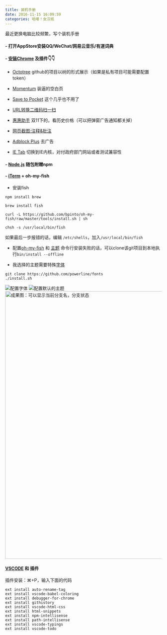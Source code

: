 ```yaml
---
title: 装机手册
date: 2016-11-15 16:09:59
categories: 哈喽！女汉纸
---
```

最近更换电脑比较频繁，写个装机手册

#### - 打开AppStore安装QQ/WeChat/网易云音乐/有道词典
#### - [安装Chrome](https://www.google.com/chrome/browser/desktop/index.html) 及插件👇👇

- [Octotree](https://chrome.google.com/webstore/detail/octotree/bkhaagjahfmjljalopjnoealnfndnagc) github的项目以树的形式展示（如果是私有项目可能需要配置token）

- [Momentum](https://chrome.google.com/webstore/detail/momentum/laookkfknpbbblfpciffpaejjkokdgca) 装逼的空白页

- [Save to Pocket](https://chrome.google.com/webstore/detail/save-to-pocket/niloccemoadcdkdjlinkgdfekeahmflj) 这个几乎也不用了

- [URL转换二维码扫一扫](https://chrome.google.com/webstore/detail/the-qr-code-extension/oijdcdmnjjgnnhgljmhkjlablaejfeeb)

- [惠惠助手](https://chrome.google.com/webstore/detail/%E6%83%A0%E6%83%A0%E8%B4%AD%E7%89%A9%E5%8A%A9%E6%89%8B/ohjkicjidmohhfcjjlahfppkdblibkkb) 双11下的，看历史价格（可以把弹窗广告通知都关掉）

- [网页截图:注释&批注](https://chrome.google.com/webstore/detail/awesome-screenshot-screen/nlipoenfbbikpbjkfpfillcgkoblgpmj)

- [Adblock Plus](https://chrome.google.com/webstore/detail/adblock-plus/cfhdojbkjhnklbpkdaibdccddilifddb/related) 去广告

- [IE Tab](https://chrome.google.com/webstore/detail/ie-tab/hehijbfgiekmjfkfjpbkbammjbdenadd/related) 切换到IE内核，对付政府部门网站或者测试兼容性

#### - [Node.js](https://nodejs.org/en/) 随包附赠npm
#### - [iTerm](http://www.iterm2.com/) + oh-my-fish

- 安装fish

```
npm install brew

brew install fish

curl -L https://github.com/bpinto/oh-my-fish/raw/master/tools/install.sh | sh

chsh -s /usr/local/bin/fish
```
如果最后一步报错的话，编辑 `/etc/shells`，加入`/usr/local/bin/fish`

- 配置[oh-my-fish](https://github.com/oh-my-fish/oh-my-fish) 和 [主题](https://github.com/oh-my-fish/oh-my-fish/blob/master/docs/Themes.md#bobthefish)
命令行安装失败的话，可以clone该git项目到本地执行`bin/install --offline`

- 我选择的主题需要特殊[字体](https://github.com/powerline/fonts)
```
git clone https://github.com/powerline/fonts
./install.sh
```
![配置字体](https://cloud.githubusercontent.com/assets/1687283/20305979/30221a00-ab73-11e6-9bc5-38137fed5b95.jpg)
![配置默认的主题](https://cloud.githubusercontent.com/assets/1687283/20305980/302d46aa-ab73-11e6-9498-865ac27c9b15.jpg)
<img width="862" alt="成果图：可以显示当前分支名，分支状态" src="https://cloud.githubusercontent.com/assets/1687283/20306225/2a80e74c-ab74-11e6-9538-06c7fcdd3821.png">

#### [VSCODE](https://code.visualstudio.com/download) 和 插件
插件安装：⌘+P，输入下面的代码
```
ext install auto-rename-tag
ext install vscode-babel-coloring
ext install debugger-for-chrome
ext install githistory
ext install vscode-html-css
ext install html-snippets
ext install npm-intellisense
ext install path-intellisense
ext install vscode-typings
ext install vscode-todo
```
